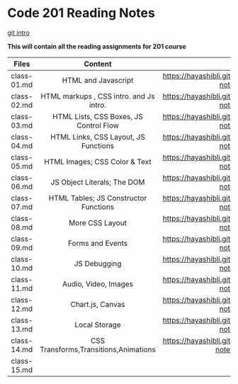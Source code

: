  # Code 201 Reading Notes
 [git intro](https://hayashibli.github.io/Reading-notes201/) 

 **This will contain all the reading assignments for 201 course**

|     Files    |              Content                   |                       Link                             |
|  ----------  |          :------------:                |                      ------:                           |
| class-01.md  | HTML and Javascript                    | https://hayashibli.github.io/Reading-notes201/class-01 |
| class-02.md  | HTML markups , CSS intro. and Js intro.| https://hayashibli.github.io/Reading-notes201/class-02 |
| class-03.md  | HTML Lists, CSS Boxes, JS Control Flow | https://hayashibli.github.io/Reading-notes201/class-03 |               
| class-04.md  | HTML Links, CSS Layout, JS Functions   | https://hayashibli.github.io/Reading-notes201/class-04 |
| class-05.md  | HTML Images; CSS Color & Text          | https://hayashibli.github.io/Reading-notes201/class-05 |
| class-06.md  | JS Object Literals; The DOM            | https://hayashibli.github.io/Reading-notes201/class-06 |
| class-07.md  | HTML Tables; JS Constructor Functions  | https://hayashibli.github.io/Reading-notes201/class-07 |
| class-08.md  | More CSS Layout                        | https://hayashibli.github.io/Reading-notes201/class-08 |
| class-09.md  | Forms and Events                       | https://hayashibli.github.io/Reading-notes201/class-09 |
| class-10.md  | JS Debugging                           | https://hayashibli.github.io/Reading-notes201/class-10 |
| class-11.md  | Audio, Video, Images                   | https://hayashibli.github.io/Reading-notes201/class-11 |
| class-12.md  | Chart.js, Canvas                       | https://hayashibli.github.io/Reading-notes201/class-12 | 
| class-13.md  | Local Storage                          | https://hayashibli.github.io/Reading-notes201/class-13 |
| class-14.md  | CSS Transforms,Transitions,Animations  | https://hayashibli.github.io/Reading-notes201/class-14a|
| class-15.md  |                                        |                                                        |
